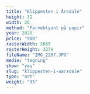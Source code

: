 ```yaml
---
title: "Klippesten i Årsdale"
height: 32
width: 26
method: "Farveblyant på papir"
year: 2020
price: "900"
rasterWidth: 2665
rasterHeight: 3279
fileName: "IMG_2207.JPG"
medie: "tegning"
show: "yes"
slug: "klippesten-i-aarsdale"
type: "art"
weight: "35"
---
```

